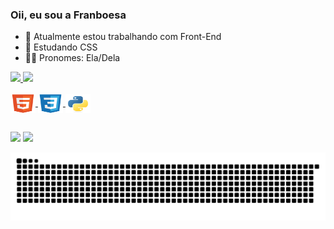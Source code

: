 ### Oii, eu sou a Franboesa

- 🔭 Atualmente estou trabalhando com Front-End
- 📒 Estudando CSS
- 👩🏻 Pronomes: Ela/Dela


<div> 

  <a href="https://github.com/Franboesa"> 

  <img height="180em" src="https://github-readme-stats.vercel.app/api?username=Franboesa&show_icons=false&theme=dracula&include_all_commits=true&count_private=true"/> 

  <img height="180em" src="https://github-readme-stats.vercel.app/api/top-langs/?username=Franboesa&layout=compact&langs_count=7&theme=dracula"/> 

</div> 
  
  <div style="display: inline_block"><br> 

   <img align="center" alt="Rafa-HTML" height="30" width="40" src="https://raw.githubusercontent.com/devicons/devicon/master/icons/html5/html5-original.svg"> 

  <img align="center" alt="Fran-CSS" height="30" width="40" src="https://raw.githubusercontent.com/devicons/devicon/master/icons/css3/css3-original.svg"> 
 <img align="center" alt="Fran-Python" height="30" width="40" src="https://raw.githubusercontent.com/devicons/devicon/master/icons/python/python-original.svg"> 
  </div> 

   ##
  <div>  

  <a href = "mailto:francielesousa1277@gmail.com"><img src="https://img.shields.io/badge/-Gmail-%23333?style=for-the-badge&logo=gmail&logoColor=white" target="_blank"></a> 
     <a href="https://www.linkedin.com/in/francielesousa/" target="_blank"><img src="https://img.shields.io/badge/-LinkedIn-%230077B5?style=for-the-badge&logo=linkedin&logoColor=white" target="_blank"></a>  
    
![Snake animation](https://github.com/Franboesa/Franboesa/blob/output/github-contribution-grid-snake.svg) 
 
  </div>
  
